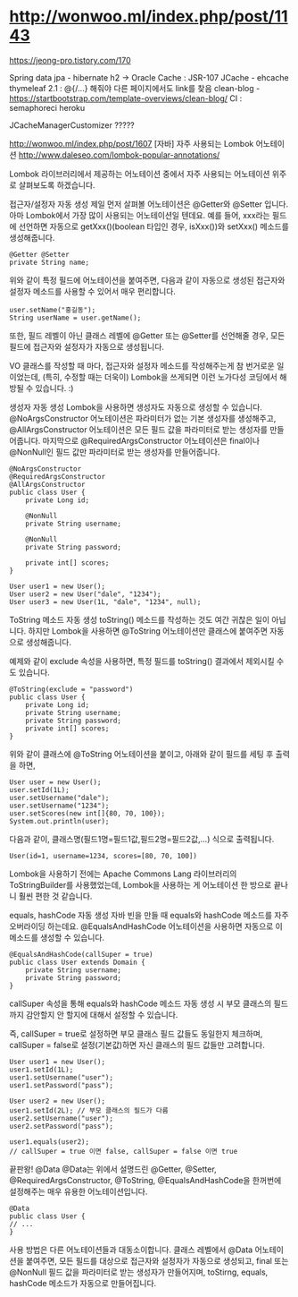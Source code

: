 # http://wonwoo.ml/index.php/post/1143

https://jeong-pro.tistory.com/170

Spring data jpa - hibernate
h2 -> Oracle
Cache : JSR-107 JCache - ehcache
thymeleaf 2.1 : @{/...} 해줘야 다른 페이지에서도 link를 찾음
clean-blog - https://startbootstrap.com/template-overviews/clean-blog/
CI : semaphoreci
heroku

JCacheManagerCustomizer ?????

http://wonwoo.ml/index.php/post/1607
[자바] 자주 사용되는 Lombok 어노테이션
http://www.daleseo.com/lombok-popular-annotations/

Lombok 라이브러리에서 제공하는 어노테이션 중에서 자주 사용되는 어노테이션 위주로 살펴보도록 하겠습니다.

접근자/설정자 자동 생성
제일 먼저 살펴볼 어노테이션은 @Getter와 @Setter 입니다.
아마 Lombok에서 가장 많이 사용되는 어노테이션일 텐데요.
예를 들어, xxx라는 필드에 선언하면 자동으로 getXxx()(boolean 타입인 경우, isXxx())와 setXxx() 메소드를 생성해줍니다.

    @Getter @Setter
    private String name;

위와 같이 특정 필드에 어노테이션을 붙여주면, 다음과 같이 자동으로 생성된 접근자와 설정자 메소드를 사용할 수 있어서 매우 편리합니다.

    user.setName("홍길동");
    String userName = user.getName();

또한, 필드 레벨이 아닌 클래스 레벨에 @Getter 또는 @Setter를 선언해줄 경우, 모든 필드에 접근자와 설정자가 자동으로 생성됩니다.

VO 클래스를 작성할 때 마다, 접근자와 설정자 메소드를 작성해주는게 참 번거로운 일이었는데, (특히, 수정할 때는 더욱이) Lombok을 쓰게되면 이런 노가다성 코딩에서 해방될 수 있습니다. :)

생성자 자동 생성
Lombok을 사용하면 생성자도 자동으로 생성할 수 있습니다.
@NoArgsConstructor 어노테이션은 파라미터가 없는 기본 생성자를 생성해주고,
@AllArgsConstructor 어노테이션은 모든 필드 값을 파라미터로 받는 생성자를 만들어줍니다.
마지막으로 @RequiredArgsConstructor 어노테이션은 final이나 @NonNull인 필드 값만 파라미터로 받는 생성자를 만들어줍니다.

    @NoArgsConstructor
    @RequiredArgsConstructor
    @AllArgsConstructor
    public class User {
        private Long id;

        @NonNull
        private String username;

        @NonNull
        private String password;

        private int[] scores;
    }

    User user1 = new User();
    User user2 = new User("dale", "1234");
    User user3 = new User(1L, "dale", "1234", null);

ToString 메소드 자동 생성
toString() 메소드를 작성하는 것도 여간 귀찮은 일이 아닙니다.
하지만 Lombok을 사용하면 @ToString 어노테이션만 클래스에 붙여주면 자동으로 생성해줍니다.

예제와 같이 exclude 속성을 사용하면, 특정 필드를 toString() 결과에서 제외시킬 수도 있습니다.

    @ToString(exclude = "password")
    public class User {
        private Long id;
        private String username;
        private String password;
        private int[] scores;
    }

위와 같이 클래스에 @ToString 어노테이션을 붙이고, 아래와 같이 필드를 세팅 후 출력을 하면,

    User user = new User();
    user.setId(1L);
    user.setUsername("dale");
    user.setUsername("1234");
    user.setScores(new int[]{80, 70, 100});
    System.out.println(user);

다음과 같이, 클래스명(필드1명=필드1값,필드2명=필드2값,...) 식으로 출력됩니다.

    User(id=1, username=1234, scores=[80, 70, 100])

Lombok을 사용하기 전에는 Apache Commons Lang 라이브러리의 ToStringBuilder를 사용했었는데, Lombok을 사용하는 게 어노테이션 한 방으로 끝나니 훨씬 편한 것 같습니다.

equals, hashCode 자동 생성
자바 빈을 만들 때 equals와 hashCode 메소드를 자주 오버라이딩 하는데요. @EqualsAndHashCode 어노테이션을 사용하면 자동으로 이 메소드를 생성할 수 있습니다.

    @EqualsAndHashCode(callSuper = true)
    public class User extends Domain {
        private String username;
        private String password;
    }

callSuper 속성을 통해 equals와 hashCode 메소드 자동 생성 시 부모 클래스의 필드까지 감안할지 안 할지에 대해서 설정할 수 있습니다.

즉, callSuper = true로 설정하면 부모 클래스 필드 값들도 동일한지 체크하며, callSuper = false로 설정(기본값)하면 자신 클래스의 필드 값들만 고려합니다.

    User user1 = new User();
    user1.setId(1L);
    user1.setUsername("user");
    user1.setPassword("pass");

    User user2 = new User();
    user1.setId(2L); // 부모 클래스의 필드가 다름
    user2.setUsername("user");
    user2.setPassword("pass");

    user1.equals(user2);
    // callSuper = true 이면 false, callSuper = false 이면 true

끝판왕! @Data
@Data는 위에서 설명드린 @Getter, @Setter, @RequiredArgsConstructor, @ToString, @EqualsAndHashCode을 한꺼번에 설정해주는 매우 유용한 어노테이션입니다.

    @Data
    public class User {
    // ...
    }

사용 방법은 다른 어노테이션들과 대동소이합니다.
클래스 레벨에서 @Data 어노테이션을 붙여주면, 모든 필드를 대상으로 접근자와 설정자가 자동으로 생성되고,
final 또는 @NonNull 필드 값을 파라미터로 받는 생성자가 만들어지며,
toStirng, equals, hashCode 메소드가 자동으로 만들어집니다.